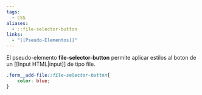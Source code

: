```yaml
---
tags:
  - CSS
aliases:
  - ::file-selector-button
links:
  - "[[Pseudo-Elementos]]"
---
```

El pseudo-elemento **file-selector-button** permite aplicar estilos al boton de un [[Input HTML|input]] de tipo file.
```css
.form__add-file::file-selector-button{
	color: blue;
}
```